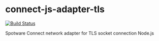# connect-js-adapter-tls
[![Build Status](https://travis-ci.org/spotware/connect-js-adapter-tls.svg?branch=master)](https://travis-ci.org/spotware/connect-js-adapter-tls)

Spotware Connect network adapter for TLS socket connection Node.js
